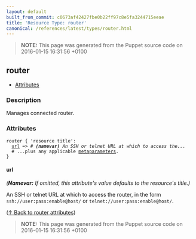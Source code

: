```yaml
---
layout: default
built_from_commit: c0673af42427fbe0b22ff97c8e5fa3244715eeae
title: 'Resource Type: router'
canonical: /references/latest/types/router.html
---
```


> **NOTE:** This page was generated from the Puppet source code on 2016-01-15 16:31:56 +0100

router
-----

* [Attributes](#router-attributes)

<h3 id="router-description">Description</h3>

Manages connected router.

<h3 id="router-attributes">Attributes</h3>

<pre><code>router { 'resource title':
  <a href="#router-attribute-url">url</a> =&gt; <em># <strong>(namevar)</strong> An SSH or telnet URL at which to access the...</em>
  # ...plus any applicable <a href="./metaparameter.html">metaparameters</a>.
}</code></pre>

<h4 id="router-attribute-url">url</h4>

_(**Namevar:** If omitted, this attribute's value defaults to the resource's title.)_

An SSH or telnet URL at which to access the router, in the form
`ssh://user:pass:enable@host/` or `telnet://user:pass:enable@host/`.

([↑ Back to router attributes](#router-attributes))





> **NOTE:** This page was generated from the Puppet source code on 2016-01-15 16:31:56 +0100